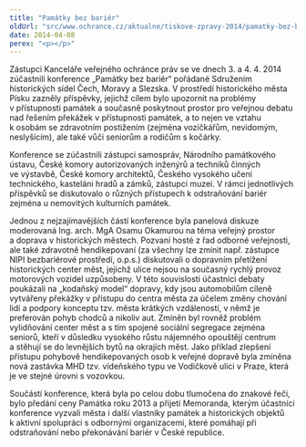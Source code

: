 ```yaml
---
title: "Památky bez bariér"
oldUrl: "src/www.ochrance.cz/aktualne/tiskove-zpravy-2014/pamatky-bez-barier"
date: 2014-04-08
perex: "<p></p>"
---
```


<!-- imported from the old website -->

<p>Zástupci Kanceláře veřejného ochránce práv se ve dnech 3. a 4. 4. 2014 zúčastnili konference „Památky bez bariér“ pořádané Sdružením historických sídel Čech, Moravy a Slezska. V prostředí historického města Písku zazněly příspěvky, jejichž cílem bylo upozornit na problémy v přístupnosti památek a současně poskytnout prostor pro veřejnou debatu nad řešením překážek v přístupnosti památek, a to nejen ve vztahu k osobám se zdravotním postižením (zejména vozíčkářům, nevidomým, neslyšícím), ale také vůči seniorům a rodičům s kočárky.</p><p>Konference se zúčastnili zástupci samospráv, Národního památkového ústavu, České komory autorizovaných inženýrů a techniků činných ve výstavbě, České komory architektů, Českého vysokého učení technického, kasteláni hradů a zámků, zástupci muzeí. V rámci jednotlivých příspěvků se diskutovalo o různých přístupech k odstraňování bariér zejména u nemovitých kulturních památek.</p><p>Jednou z nejzajímavějších částí konference byla panelová diskuze moderovaná Ing. arch. MgA Osamu Okamurou na téma veřejný prostor a doprava v historických městech. Pozvaní hosté z řad odborné veřejnosti, ale také zdravotně hendikepovaní (za všechny lze zmínit např. zástupce NIPI bezbariérové prostředí, o.p.s.) diskutovali o dopravním přetížení historických center měst, jejichž ulice nejsou na současný rychlý provoz motorových vozidel uzpůsobeny. V této souvislosti účastníci debaty poukázali na „kodaňský model“ dopravy, kdy jsou automobilům cíleně vytvářeny překážky v přístupu do centra města za účelem změny chování lidí a podpory konceptu tzv. města krátkých vzdáleností, v němž je preferován pohyb chodců a nikoliv aut. Zmíněn byl rovněž problém vylidňování center měst a s tím spojené sociální segregace zejména seniorů, kteří v důsledku vysokého růstu nájemného opouštějí centrum a stěhují se do levnějších bytů na okrajích měst. Jako příklad zlepšení přístupu pohybově hendikepovaných osob k veřejné dopravě byla zmíněna nová zastávka MHD tzv. vídeňského typu ve Vodičkově ulici v Praze, která je ve stejné úrovni s vozovkou.</p><p>Součástí konference, která byla po celou dobu tlumočena do znakové řeči, bylo předání ceny Památka roku 2013 a přijetí Memoranda, kterým účastníci konference vyzvali města i další vlastníky památek a historických objektů k aktivní spolupráci s odbornými organizacemi, které pomáhají při odstraňování nebo překonávání bariér v České republice.</p>
